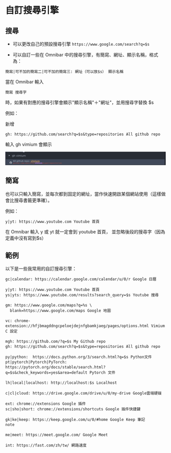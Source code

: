 # 自訂搜尋引擎

## 搜尋

- 可以更改自己的預設搜尋引擎
`https://www.google.com/search?q=$s`

- 可以自訂一些在 Omnibar 中的搜尋引擎，有簡寫、網址、顯示名稱，格式為：


```
簡寫|可不加的簡寫二|可不加的簡寫三: 網址（可以放$s） 顯示名稱
```

當在 Omnibar 輸入

```
簡寫 搜尋字
```

時，如果有對應的搜尋引擎會顯示"顯示名稱"＋"網址"，並用搜尋字替換 $s

例如：

新增
```
gh: https://github.com/search?q=$s&type=repositories All github repo
```

輸入 gh vimium 會顯示

![All github repo: vimium, github.com/search?q=vimium&type-repositories](./assets/custom-search.png)

## 簡寫

也可以只輸入簡寫，並每次都到固定的網址，當作快速開啟某個網站使用（這樣做會比搜尋書籤更準確）。

例如：

```
y|yt: https://www.youtube.com Youtube 首頁
```

在 Omnibar 輸入 y 或 yt 就一定會到 youtube 首頁， 並忽略後段的搜尋字（因為定義中沒有寫到$s）

## 範例

以下是一些我常用的自訂搜尋引擎：

```
gc|calendar: https://calendar.google.com/calendar/u/0/r Google 日曆

y|yt: https://www.youtube.com Youtube 首頁
ys|yts: https://www.youtube.com/results?search_query=$s Youtube 搜尋

gm: https://www.google.com/maps?q=%s \
  blank=https://www.google.com/maps Google 地圖

vc: chrome-extension://hfjbmagddngcpeloejdejnfgbamkjaeg/pages/options.html Vimium C 設定

mgh: https://github.com/?q=$s My Github repo
gh: https://github.com/search?q=$s&type=repositories All github repo

py|python:  https://docs.python.org/3/search.html?q=$s Python文件
pt|pytorch|Pytorch|PyTorch: https://pytorch.org/docs/stable/search.html?q=$s&check_keywords=yes&area=default Pytorch 文件

lh|local|localhost: http://localhost:$s Localhost

c|cl|cloud: https://drive.google.com/drive/u/0/my-drive Google雲端硬碟

ext: chrome://extensions Google 插件
sc|sho|short: chrome://extensions/shortcuts Google 插件快捷鍵

gk|ke|keep: https://keep.google.com/u/0/#home Google Keep 筆記
note

me|meet: https://meet.google.com/ Google Meet

int: https://fast.com/zh/tw/ 網路速度
```
